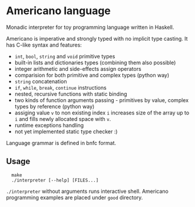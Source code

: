 # Americano language
Monadic interpreter for toy programming language written in Haskell.

Americano is imperative and strongly typed with no implicit type casting. It has C-like syntax and features:
- `int`, `bool`, `string` and `void` primitive types
- built-in lists and dictionaries types (combining them also possible)
- integer arithmetic and side-effects assign operators
- comparision for both primitive and complex types (python way)
- `string` concatenation
- `if`, `while`, `break`, `continue` instructions
- nested, recursive functions with static binding
- two kinds of function arguments passing - primitives by value, complex types by reference (python way)
- assiging value `v` to non existing index `i` increases size of the array up to `i` and fills newly allocated space with `v`. 
- runtime exceptions handling
- not yet implemented static type checker :)

Language grammar is defined in bnfc format.

## Usage
```
  make
  ./interpreter [--help] [FILES...]
```
`./interpreter` without arguments runs interactive shell.
Americano programming examples are placed under `good` directory.

